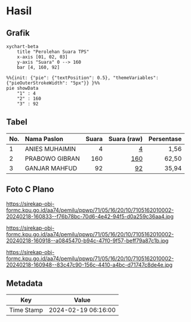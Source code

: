 # Hasil

## Grafik

```mermaid
xychart-beta
    title "Perolehan Suara TPS"
    x-axis [01, 02, 03]
    y-axis "Suara" 0 --> 160
    bar [4, 160, 92]
```

```mermaid
%%{init: {"pie": {"textPosition": 0.5}, "themeVariables": {"pieOuterStrokeWidth": "5px"}} }%%
pie showData
    "1" : 4
    "2" : 160
    "3" : 92
```

## Tabel

| No. | Nama Paslon    | Suara | Suara (raw) | Persentase |
|:--- |:-------------- | -----:| -----------:| ----------:|
| 1   | ANIES MUHAIMIN | 4     | [4][p-1]    | 1,56       |
| 2   | PRABOWO GIBRAN | 160   | [160][p-2]  | 62,50      |
| 3   | GANJAR MAHFUD  | 92    | [92][p-3]   | 35,94      |


[p-1]: https://github.com/gigit-pemilu/pemilu-2024-71-sulawesi-utara/blob/main/pilpres/hitung-suara/sub/71-sulawesi-utara/sub/05-minahasa-selatan/sub/16-maesaan/sub/2010-lowian-satu/sub/002-tps/sub/paslon-1.txt
[p-2]: https://github.com/gigit-pemilu/pemilu-2024-71-sulawesi-utara/blob/main/pilpres/hitung-suara/sub/71-sulawesi-utara/sub/05-minahasa-selatan/sub/16-maesaan/sub/2010-lowian-satu/sub/002-tps/sub/paslon-2.txt
[p-3]: https://github.com/gigit-pemilu/pemilu-2024-71-sulawesi-utara/blob/main/pilpres/hitung-suara/sub/71-sulawesi-utara/sub/05-minahasa-selatan/sub/16-maesaan/sub/2010-lowian-satu/sub/002-tps/sub/paslon-3.txt

## Foto C Plano

https://sirekap-obj-formc.kpu.go.id/aa74/pemilu/ppwp/71/05/16/20/10/7105162010002-20240218-160833--f76b78bc-70d6-4e42-94f5-d0a259c36aa4.jpg

https://sirekap-obj-formc.kpu.go.id/aa74/pemilu/ppwp/71/05/16/20/10/7105162010002-20240218-160918--a0845470-b94c-47f0-9f57-beff79a87c1b.jpg

https://sirekap-obj-formc.kpu.go.id/aa74/pemilu/ppwp/71/05/16/20/10/7105162010002-20240218-160948--83c47c90-156c-4410-a4bc-d71747c8de4e.jpg


## Metadata

| Key        | Value               |
| ---------- | ------------------- |
| Time Stamp | 2024-02-19 06:16:00 |



